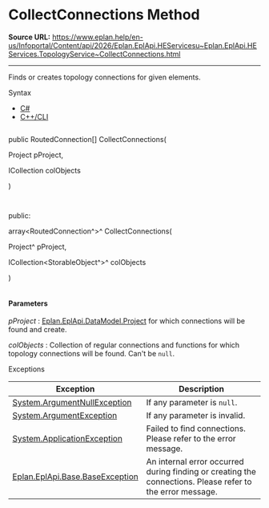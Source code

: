 # CollectConnections Method

**Source URL:** https://www.eplan.help/en-us/Infoportal/Content/api/2026/Eplan.EplApi.HEServicesu~Eplan.EplApi.HEServices.TopologyService~CollectConnections.html

---

Finds or creates topology connections for given elements.

Syntax

- [C#](#i-syntax-CS)
- [C++/CLI](#i-syntax-CPP2005)

```
```
public RoutedConnection[] CollectConnections( 

   Project pProject,

   ICollection<StorableObject> colObjects

)
```
```

```
```
public:

array<RoutedConnection^>^ CollectConnections( 

   Project^ pProject,

   ICollection<StorableObject^>^ colObjects

)
```
```

#### Parameters

*pProject*
:   [Eplan.EplApi.DataModel.Project](Eplan.EplApi.DataModelu~Eplan.EplApi.DataModel.Project.html) for which connections will be found and create.

*colObjects*
:   Collection of regular connections and functions for which topology connections will be found. Can't be `null`.

Exceptions

| Exception | Description |
| --- | --- |
| [System.ArgumentNullException](#) | If any parameter is `null`. |
| [System.ArgumentException](#) | If any parameter is invalid. |
| [System.ApplicationException](#) | Failed to find connections. Please refer to the error message. |
| [Eplan.EplApi.Base.BaseException](Eplan.EplApi.Baseu~Eplan.EplApi.Base.BaseException.html) | An internal error occurred during finding or creating the connections. Please refer to the error message. |
